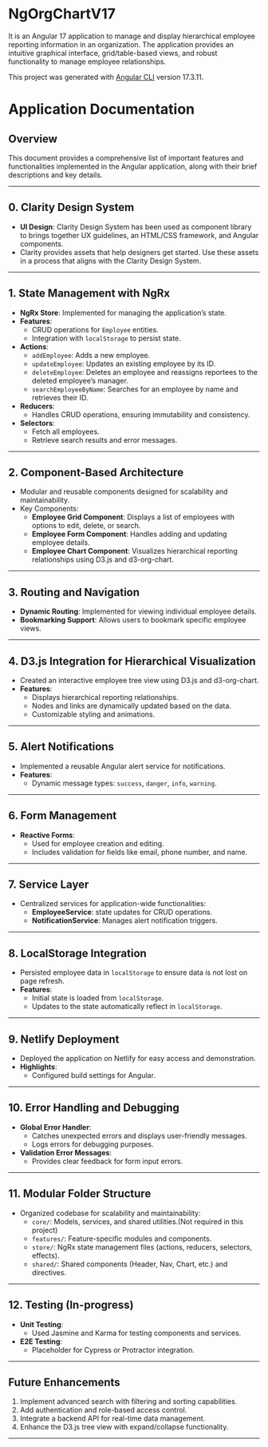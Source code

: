 # NgOrgChartV17

It is an Angular 17 application to manage and display hierarchical employee reporting information in an organization. The application provides an intuitive graphical interface, grid/table-based views, and robust functionality to manage employee relationships.

This project was generated with [Angular CLI](https://github.com/angular/angular-cli) version 17.3.11.

# Application Documentation

## Overview

This document provides a comprehensive list of important features and functionalities implemented in the Angular application, along with their brief descriptions and key details.

---

## **0. Clarity Design System**

- **UI Design**: Clarity Design System has been used as component library to brings together UX guidelines, an HTML/CSS framework, and Angular components.
- Clarity provides assets that help designers get started. Use these assets in a process that aligns with the Clarity Design System.

---

## **1. State Management with NgRx**

- **NgRx Store**: Implemented for managing the application’s state.
- **Features**:
  - CRUD operations for `Employee` entities.
  - Integration with `localStorage` to persist state.
- **Actions**:
  - `addEmployee`: Adds a new employee.
  - `updateEmployee`: Updates an existing employee by its ID.
  - `deleteEmployee`: Deletes an employee and reassigns reportees to the deleted employee’s manager.
  - `searchEmployeeByName`: Searches for an employee by name and retrieves their ID.
- **Reducers**:
  - Handles CRUD operations, ensuring immutability and consistency.
- **Selectors**:
  - Fetch all employees.
  - Retrieve search results and error messages.

---

## **2. Component-Based Architecture**

- Modular and reusable components designed for scalability and maintainability.
- Key Components:
  - **Employee Grid Component**: Displays a list of employees with options to edit, delete, or search.
  - **Employee Form Component**: Handles adding and updating employee details.
  - **Employee Chart Component**: Visualizes hierarchical reporting relationships using D3.js and d3-org-chart.

---

## **3. Routing and Navigation**

- **Dynamic Routing**: Implemented for viewing individual employee details.
- **Bookmarking Support**: Allows users to bookmark specific employee views.

---

## **4. D3.js Integration for Hierarchical Visualization**

- Created an interactive employee tree view using D3.js and d3-org-chart.
- **Features**:
  - Displays hierarchical reporting relationships.
  - Nodes and links are dynamically updated based on the data.
  - Customizable styling and animations.

---

## **5. Alert Notifications**

- Implemented a reusable Angular alert service for notifications.
- **Features**:
  - Dynamic message types: `success`, `danger`, `info`, `warning`.

---

## **6. Form Management**

- **Reactive Forms**:
  - Used for employee creation and editing.
  - Includes validation for fields like email, phone number, and name.

---

## **7. Service Layer**

- Centralized services for application-wide functionalities:
  - **EmployeeService**: state updates for CRUD operations.
  - **NotificationService**: Manages alert notification triggers.

---

## **8. LocalStorage Integration**

- Persisted employee data in `localStorage` to ensure data is not lost on page refresh.
- **Features**:
  - Initial state is loaded from `localStorage`.
  - Updates to the state automatically reflect in `localStorage`.

---

## **9. Netlify Deployment**

- Deployed the application on Netlify for easy access and demonstration.
- **Highlights**:
  - Configured build settings for Angular.

---

## **10. Error Handling and Debugging**

- **Global Error Handler**:
  - Catches unexpected errors and displays user-friendly messages.
  - Logs errors for debugging purposes.
- **Validation Error Messages**:
  - Provides clear feedback for form input errors.

---

## **11. Modular Folder Structure**

- Organized codebase for scalability and maintainability:
  - `core/`: Models, services, and shared utilities.(Not required in this project)
  - `features/`: Feature-specific modules and components.
  - `store/`: NgRx state management files (actions, reducers, selectors, effects).
  - `shared/`: Shared components (Header, Nav, Chart, etc.) and directives.

---

## **12. Testing (In-progress)**

- **Unit Testing**:
  - Used Jasmine and Karma for testing components and services.
- **E2E Testing**:
  - Placeholder for Cypress or Protractor integration.

---

## Future Enhancements

1. Implement advanced search with filtering and sorting capabilities.
2. Add authentication and role-based access control.
3. Integrate a backend API for real-time data management.
4. Enhance the D3.js tree view with expand/collapse functionality.

---
